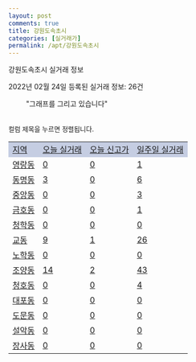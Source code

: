 ```yaml
---
layout: post
comments: true
title: 강원도속초시
categories: [실거래가]
permalink: /apt/강원도속초시
---
```


강원도속초시 실거래 정보

2022년 02월 24일 등록된 실거래 정보: 26건

<!--<script async src="https://pagead2.googlesyndication.com/pagead/js/adsbygoogle.js?client=ca-pub-3485438051770037"
 crossorigin="anonymous"></script>-->

<script type="text/javascript">
  google.charts.load('current', {'packages':['corechart']});
  google.charts.setOnLoadCallback(drawChart);

  function drawChart() {
    var data = google.visualization.arrayToDataTable([['거래일', '매매', '전월세', '전매'], ['21-01', 6, 1, 1], ['21-02', 187, 147, 12], ['21-03', 232, 156, 95], ['21-04', 261, 174, 74], ['21-05', 247, 122, 69], ['21-06', 224, 148, 50], ['21-07', 228, 160, 58], ['21-08', 223, 164, 35], ['21-09', 177, 133, 34], ['21-10', 249, 140, 28], ['21-11', 153, 141, 28], ['21-12', 134, 129, 25], ['22-01', 118, 120, 14], ['22-02', 54, 80, 9]]);

    var options = {
      title: '최근 1년간 유형별 거래량 추이',
      legend: { position: 'bottom' }
    };

    setTimeout(function() {
        var chart = new google.visualization.LineChart(document.getElementById('columnchart_material'));
        chart.draw(data, (options));
        document.getElementById('loading').style.display = 'none';
        var dayLabel = (new Date()).getDay();
        if (dayLabel < 2) {
            sorttable.innerSortFunction.apply(document.getElementById('week'), []);
            sorttable.innerSortFunction.apply(document.getElementById('week'), []);        
        }
        else {
            sorttable.innerSortFunction.apply(document.getElementById('today'), []);
            sorttable.innerSortFunction.apply(document.getElementById('today'), []);
        }
    }, 200);

  }
</script>

<div id="loading" style="z-index:20; display: block; margin-left: 35px">"그래프를 그리고 있습니다"</div>
<div id="columnchart_material" style="width: 95%; margin-left: -35px; display: block"></div>
<!--<div style="width: 95%; margin-left: -35px; display: block">
      <script async src="https://pagead2.googlesyndication.com/pagead/js/adsbygoogle.js?client=ca-pub-3485438051770037"
          crossorigin="anonymous"></script>
      <ins class="adsbygoogle"
          style="display:block"
          data-ad-format="fluid"
          data-ad-layout-key="-fb+5w+4e-db+86"
          data-ad-client="ca-pub-3485438051770037"
          data-ad-slot="1827090281"></ins>
      <script>
          (adsbygoogle = window.adsbygoogle || []).push({});
      </script>
</div>-->
<br>

<font size='small' style='font-size: small;'>컬럼 제목을 누르면 정렬됩니다.</font>
<table class="sortable">
  <tr style='background-color: rgba(114, 132, 186,0.4);'>
    <td id="region"><a href="#">지역</a></td>
    <td id="today"><a href="#">오늘 실거래</a></td>
    <td id="today_new"><a href="#">오늘 신고가</a></td>
    <td id="week"><a href="#">일주일 실거래</a></td>
  </tr>

  
  <tr class="item">
    <td><a href="강원도속초시영랑동">영랑동</a></td>
    <td><a href="강원도속초시영랑동">0</a></td>
    <td><a href="강원도속초시영랑동">0</a></td>
    <td><a href="강원도속초시영랑동">1</a></td>
  </tr>
    

  <tr class="item">
    <td><a href="강원도속초시동명동">동명동</a></td>
    <td><a href="강원도속초시동명동">3</a></td>
    <td><a href="강원도속초시동명동">0</a></td>
    <td><a href="강원도속초시동명동">6</a></td>
  </tr>
    

  <tr class="item">
    <td><a href="강원도속초시중앙동">중앙동</a></td>
    <td><a href="강원도속초시중앙동">0</a></td>
    <td><a href="강원도속초시중앙동">0</a></td>
    <td><a href="강원도속초시중앙동">3</a></td>
  </tr>
    

  <tr class="item">
    <td><a href="강원도속초시금호동">금호동</a></td>
    <td><a href="강원도속초시금호동">0</a></td>
    <td><a href="강원도속초시금호동">0</a></td>
    <td><a href="강원도속초시금호동">1</a></td>
  </tr>
    

  <tr class="item">
    <td><a href="강원도속초시청학동">청학동</a></td>
    <td><a href="강원도속초시청학동">0</a></td>
    <td><a href="강원도속초시청학동">0</a></td>
    <td><a href="강원도속초시청학동">0</a></td>
  </tr>
    

  <tr class="item">
    <td><a href="강원도속초시교동">교동</a></td>
    <td><a href="강원도속초시교동">9</a></td>
    <td><a href="강원도속초시교동">1</a></td>
    <td><a href="강원도속초시교동">26</a></td>
  </tr>
    

  <tr class="item">
    <td><a href="강원도속초시노학동">노학동</a></td>
    <td><a href="강원도속초시노학동">0</a></td>
    <td><a href="강원도속초시노학동">0</a></td>
    <td><a href="강원도속초시노학동">0</a></td>
  </tr>
    

  <tr class="item">
    <td><a href="강원도속초시조양동">조양동</a></td>
    <td><a href="강원도속초시조양동">14</a></td>
    <td><a href="강원도속초시조양동">2</a></td>
    <td><a href="강원도속초시조양동">43</a></td>
  </tr>
    

  <tr class="item">
    <td><a href="강원도속초시청호동">청호동</a></td>
    <td><a href="강원도속초시청호동">0</a></td>
    <td><a href="강원도속초시청호동">0</a></td>
    <td><a href="강원도속초시청호동">4</a></td>
  </tr>
    

  <tr class="item">
    <td><a href="강원도속초시대포동">대포동</a></td>
    <td><a href="강원도속초시대포동">0</a></td>
    <td><a href="강원도속초시대포동">0</a></td>
    <td><a href="강원도속초시대포동">0</a></td>
  </tr>
    

  <tr class="item">
    <td><a href="강원도속초시도문동">도문동</a></td>
    <td><a href="강원도속초시도문동">0</a></td>
    <td><a href="강원도속초시도문동">0</a></td>
    <td><a href="강원도속초시도문동">0</a></td>
  </tr>
    

  <tr class="item">
    <td><a href="강원도속초시설악동">설악동</a></td>
    <td><a href="강원도속초시설악동">0</a></td>
    <td><a href="강원도속초시설악동">0</a></td>
    <td><a href="강원도속초시설악동">0</a></td>
  </tr>
    

  <tr class="item">
    <td><a href="강원도속초시장사동">장사동</a></td>
    <td><a href="강원도속초시장사동">0</a></td>
    <td><a href="강원도속초시장사동">0</a></td>
    <td><a href="강원도속초시장사동">0</a></td>
  </tr>
    


</table>


    
